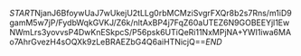 $START$NjanJ6BfoywUaJ7wUkejU2tLLg0rbMCMziSvgrFXQr8b2s7Rns/m1iD9gamM5w7jP/FydbWqkGVKJ/Z6k/nltAxBP4j7FqZ60aUTEZ6N9GOBEEYjl1EwNWmLrs3yovvsP4DwKnESkpcS/P56psk6UTiQeRi11NxMPjNA+YWI1iwa6MAo7AhrGvezH4sOQXk9zLeBRAEZbG4Q6aiHTNicjQ==$END$